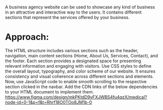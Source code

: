 A business agency website can be used to showcase any kind of business in an attractive and interactive way to the users. It contains different sections that represent the services offered by your business.

# Approach:
The HTML structure includes various sections such as the header, navigation, main content sections (Home, About Us, Services, Contact), and the footer. Each section provides a designated space for presenting relevant information and engaging with visitors.
Use CSS styles to define the overall layout, typography, and color scheme of our website. It ensures consistency and visual coherence across different sections and elements.
Now, use JavaScript code to enable smooth scrolling to the respective section clicked in the navbar.
Add the CDN links of the below dependencies to your HTML document to implement them.
 https://www.figma.com/design/mkPKtdD9vFXJWBS4fu4qzX/medical?node-id=0-1&p=f&t=Rhrf18O0TOo8JM1b-0
